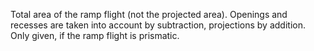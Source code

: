 Total area of the ramp flight (not the projected area). Openings and recesses are taken into account by subtraction, projections by addition. Only given, if the ramp flight is prismatic.